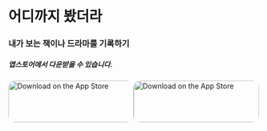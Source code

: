 # 어디까지 봤더라
### 내가 보는 책이나 드라마를 기록하기
##### 앱스토어에서 다운받을 수 있습니다.
<a href="https://apps.apple.com/us/app/%EC%96%B4%EB%94%94%EA%B9%8C%EC%A7%80-%EB%B4%A4%EB%8D%94%EB%9D%BC/id1534762531?itsct=apps_box&amp;itscg=30200" style="display: inline-block; overflow: hidden; border-top-left-radius: 13px; border-top-right-radius: 13px; border-bottom-right-radius: 13px; border-bottom-left-radius: 13px; width: 250px; height: 83px;"><img src="https://tools.applemediaservices.com/api/badges/download-on-the-app-store/black/en-US?size=250x83&amp;releaseDate=1602028800&h=af4d833ddf4a5d69a39abbabc1c11b2e" alt="Download on the App Store" style="border-top-left-radius: 13px; border-top-right-radius: 13px; border-bottom-right-radius: 13px; border-bottom-left-radius: 13px; width: 250px; height: 83px;"></a><a href="https://apps.apple.com/us/app/%EC%96%B4%EB%94%94%EA%B9%8C%EC%A7%80-%EB%B4%A4%EB%8D%94%EB%9D%BC/id1534762531?itsct=apps_box&amp;itscg=30200" style="display: inline-block; overflow: hidden; border-top-left-radius: 13px; border-top-right-radius: 13px; border-bottom-right-radius: 13px; border-bottom-left-radius: 13px; width: 250px; height: 83px;"><img src="https://tools.applemediaservices.com/api/badges/download-on-the-app-store/black/ko-KR?size=250x83&amp;releaseDate=1602028800&h=149920994a83f81777bbaaf160ca2824" alt="Download on the App Store" style="border-top-left-radius: 13px; border-top-right-radius: 13px; border-bottom-right-radius: 13px; border-bottom-left-radius: 13px; width: 250px; height: 83px;"></a>
